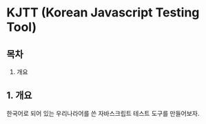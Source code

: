 # KJTT (Korean Javascript Testing Tool)

## 목차
1. 개요

## 1. 개요
한국어로 되어 있는 우리나라어를 쓴 자바스크립트 테스트 도구를 만들어보자.


